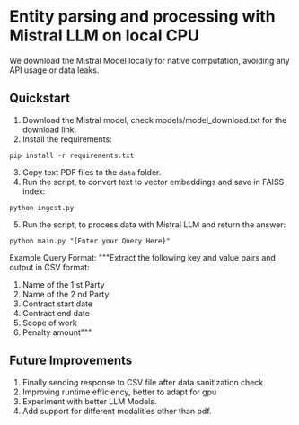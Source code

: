 # Entity parsing and processing with Mistral LLM on local CPU
We download the Mistral Model locally for native computation, avoiding any API usage or data leaks.
## Quickstart

1. Download the Mistral model, check models/model_download.txt for the download link.
2. Install the requirements: 

`pip install -r requirements.txt`

3. Copy text PDF files to the `data` folder.
4. Run the script, to convert text to vector embeddings and save in FAISS index: 

`python ingest.py`

5. Run the script, to process data with Mistral LLM and return the answer: 

`python main.py "{Enter your Query Here}"`

Example Query Format: """Extract the following key and value pairs and output in CSV format:
1. Name of the 1 st Party
2. Name of the 2 nd Party
3. Contract start date
4. Contract end date
5. Scope of work
6. Penalty amount"""

## Future Improvements
1. Finally sending response to CSV file after data sanitization check
2. Improving runtime efficiency, better to adapt for gpu
3. Experiment with better LLM Models.
4. Add support for different modalities other than pdf.

